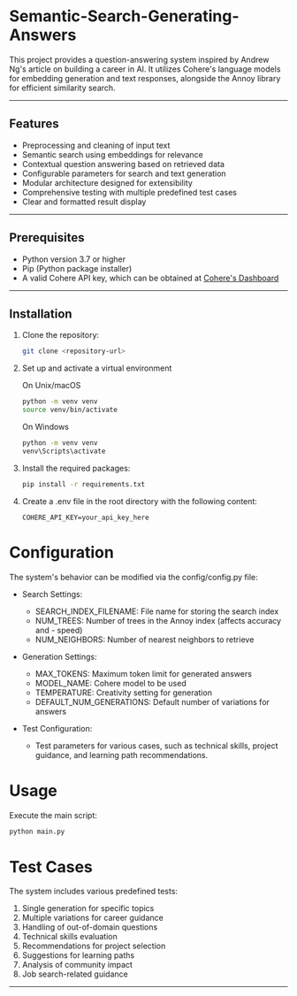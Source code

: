 # Semantic-Search-Generating-Answers

This project provides a question-answering system inspired by Andrew Ng's article on building a career in AI. It utilizes Cohere's language models for embedding generation and text responses, alongside the Annoy library for efficient similarity search.

---

## Features

- Preprocessing and cleaning of input text
- Semantic search using embeddings for relevance
- Contextual question answering based on retrieved data
- Configurable parameters for search and text generation
- Modular architecture designed for extensibility
- Comprehensive testing with multiple predefined test cases
- Clear and formatted result display

---

## Prerequisites

- Python version 3.7 or higher
- Pip (Python package installer)
- A valid Cohere API key, which can be obtained at [Cohere's Dashboard](https://dashboard.cohere.ai)

---

## Installation

1. Clone the repository:
   ```bash
   git clone <repository-url>
   ```

2. Set up and activate a virtual environment

    On Unix/macOS
    ```bash
    python -m venv venv
    source venv/bin/activate
    ```

    On Windows
    ```bash
    python -m venv venv
    venv\Scripts\activate
    ```
3. Install the required packages:
    ```bash
    pip install -r requirements.txt
    ```

4. Create a .env file in the root directory with the following content:
    ```plaintext
    COHERE_API_KEY=your_api_key_here
    ```

# Configuration
The system's behavior can be modified via the config/config.py file:

- Search Settings:
    - SEARCH_INDEX_FILENAME: File name for storing the search index
    - NUM_TREES: Number of trees in the Annoy index (affects accuracy and - speed)
    - NUM_NEIGHBORS: Number of nearest neighbors to retrieve

- Generation Settings:

    - MAX_TOKENS: Maximum token limit for generated answers
    - MODEL_NAME: Cohere model to be used
    - TEMPERATURE: Creativity setting for generation
    - DEFAULT_NUM_GENERATIONS: Default number of variations for answers

- Test Configuration:

    - Test parameters for various cases, such as technical skills, project guidance, and learning path recommendations.

# Usage
Execute the main script:

```bash
python main.py
```
# Test Cases
The system includes various predefined tests:

1. Single generation for specific topics
2. Multiple variations for career guidance
3. Handling of out-of-domain questions
4. Technical skills evaluation
5. Recommendations for project selection
6. Suggestions for learning paths
7. Analysis of community impact
8. Job search-related guidance

********